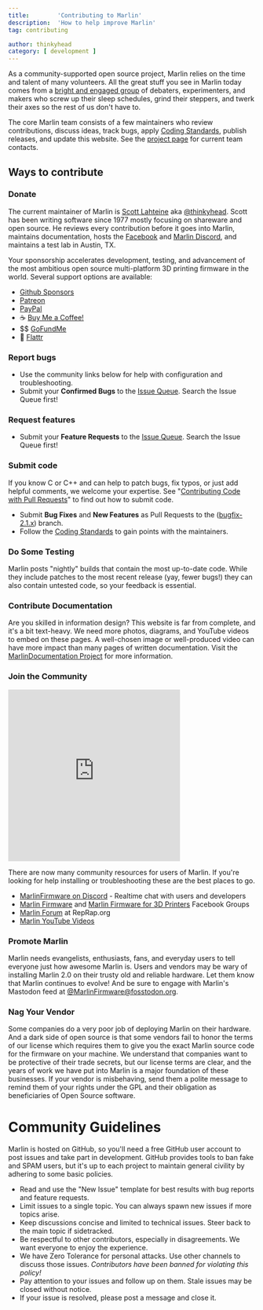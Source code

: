 ```yaml
---
title:        'Contributing to Marlin'
description:  'How to help improve Marlin'
tag: contributing

author: thinkyhead
category: [ development ]
---
```


<!-- ## The Layers of Marlin -->
As a community-supported open source project, Marlin relies on the time and talent of many volunteers. All the great stuff you see in Marlin today comes from a [bright and engaged group](//github.com/MarlinFirmware/Marlin/graphs/contributors) of debaters, experimenters, and makers who screw up their sleep schedules, grind their steppers, and twerk their axes so the rest of us don't have to.

The core Marlin team consists of a few maintainers who review contributions, discuss ideas, track bugs, apply [Coding Standards](coding_standards.html), publish releases, and update this website. See the [project page](//github.com/MarlinFirmware/Marlin) for current team contacts.

## Ways to contribute

### Donate
The current maintainer of Marlin is [Scott Lahteine](//www.thinkyhead.com/donate-to-marlin) aka [@thinkyhead](https://github.com/thinkyhead/). Scott has been writing software since 1977 mostly focusing on shareware and open source. He reviews every contribution before it goes into Marlin, maintains documentation, hosts the [Facebook](https://www.facebook.com/groups/marlinfirmware) and [Marlin Discord](https://discord.gg/n5NJ59y), and maintains a test lab in Austin, TX.

Your sponsorship accelerates development, testing, and advancement of the most ambitious open source multi-platform 3D printing firmware in the world. Several support options are available:

- <span class="fa-brands fa-github"></span> [Github Sponsors](https://github.com/sponsors/thinkyhead)
- <span class="fa-brands fa-patreon"></span> [Patreon](https://www.patreon.com/thinkyhead)
- <span class="fa-brands fa-paypal"></span> [PayPal](https://www.paypal.com/cgi-bin/webscr?cmd=_s-xclick&hosted_button_id=KMTV4WEYBEMWU&source=url)
- ☕️ [Buy Me a Coffee!](https://buymeacoff.ee/thinkyhead)
- $$ [GoFundMe](https://www.gofundme.com/marlin-firmware)
- 💸 [Flattr](https://www.flattr.com/@thinkyhead)

### Report bugs
- Use the community links below for help with configuration and troubleshooting.
- Submit your **Confirmed Bugs** to the [Issue Queue](//github.com/MarlinFirmware/Marlin/issues/new?template=bug_report.yml&title=%5BBUG%5D+%28bug+summary%29). Search the Issue Queue first!

### Request features
- Submit your **Feature Requests** to the [Issue Queue](//github.com/MarlinFirmware/Marlin/issues/new?labels=T%3A+Feature+Request&template=feature_request.yml&title=%5BFR%5D+%28feature+summary%29). Search the Issue Queue first!

### Submit code
If you know C or C++ and can help to patch bugs, fix typos, or just add helpful comments, we welcome your expertise. See "[Contributing Code with Pull Requests](/docs/development/getting_started_pull_requests.html)" to find out how to submit code.

- Submit **Bug Fixes** and **New Features** as Pull Requests to the ([bugfix-2.1.x](//github.com/MarlinFirmware/Marlin/tree/bugfix-2.1.x)) branch.
- Follow the [Coding Standards](/docs/development/coding_standards.html) to gain points with the maintainers.

### Do Some Testing
Marlin posts "nightly" builds that contain the most up-to-date code. While they include patches to the most recent release (yay, fewer bugs!) they can also contain untested code, so your feedback is essential.

### Contribute Documentation
Are you skilled in information design? This website is far from complete, and it's a bit text-heavy. We need more photos, diagrams, and YouTube videos to embed on these pages. A well-chosen image or well-produced video can have more impact than many pages of written documentation. Visit the [MarlinDocumentation Project](//github.com/MarlinFirmware/MarlinDocumentation) for more information.

### Join the Community

<iframe id="discord-frame" src="https://discordapp.com/widget?id=461605380783472640&theme=light" width="350" height="350" allowtransparency="true" frameborder="0"></iframe>

There are now many community resources for users of Marlin. If you're looking for help installing or troubleshooting these are the best places to go.

- [MarlinFirmware on Discord](//discord.gg/n5NJ59y) - Realtime chat with users and developers
- [Marlin Firmware](//www.facebook.com/groups/1049718498464482/) and [Marlin Firmware for 3D Printers](//www.facebook.com/groups/3Dtechtalk/) Facebook Groups
- [Marlin Forum](//forums.reprap.org/list.php?415) at RepRap.org
- [Marlin YouTube Videos](//youtube.com/results?search_query=marlin+firmware)

### Promote Marlin
Marlin needs evangelists, enthusiasts, fans, and everyday users to tell everyone just how awesome Marlin is. Users and vendors may be wary of installing Marlin 2.0 on their trusty old and reliable hardware. Let them know that Marlin continues to evolve! And be sure to engage with Marlin's Mastodon feed at [@MarlinFirmware@fosstodon.org](//fosstodon.org/@marlinfirmware).

### Nag Your Vendor
Some companies do a very poor job of deploying Marlin on their hardware. And a dark side of open source is that some vendors fail to honor the terms of our license which requires them to give you the exact Marlin source code for the firmware on your machine. We understand that companies want to be protective of their trade secrets, but our license terms are clear, and the years of work we have put into Marlin is a major foundation of these businesses. If your vendor is misbehaving, send them a polite message to remind them of your rights under the GPL and their obligation as beneficiaries of Open Source software.

# Community Guidelines
Marlin is hosted on GitHub, so you'll need a free GitHub user account to post issues and take part in development. GitHub provides tools to ban fake and SPAM users, but it's up to each project to maintain general civility by adhering to some basic policies.
- Read and use the "New Issue" template for best results with bug reports and feature requests.
- Limit issues to a single topic. You can always spawn new issues if more topics arise.
- Keep discussions concise and limited to technical issues. Steer back to the main topic if sidetracked.
- Be respectful to other contributors, especially in disagreements. We want everyone to enjoy the experience.
- We have Zero Tolerance for personal attacks. Use other channels to discuss those issues. _Contributors have been banned for violating this policy!_
- Pay attention to your issues and follow up on them. Stale issues may be closed without notice.
- If your issue is resolved, please post a message and close it.
